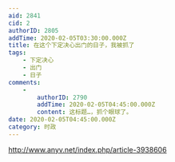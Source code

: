 ```yaml
---
aid: 2841
cid: 2
authorID: 2805
addTime: 2020-02-05T03:30:00.000Z
title: 在这个下定决心出门的日子，我被抓了
tags:
    - 下定决心
    - 出门
    - 日子
comments:
    -
        authorID: 2790
        addTime: 2020-02-05T04:45:00.000Z
        content: 这标题…，抓个眼球了。
date: 2020-02-05T04:45:00.000Z
category: 时政
---
```


http://www.anyv.net/index.php/article-3938606
